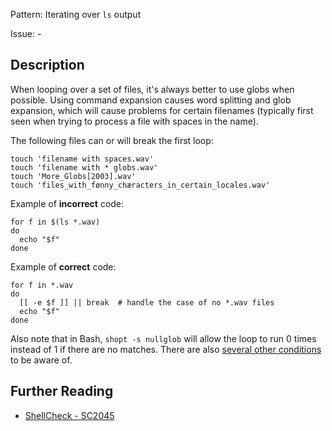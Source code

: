 Pattern: Iterating over `ls` output

Issue: -

## Description

When looping over a set of files, it's always better to use globs when possible. Using command expansion causes word splitting and glob expansion, which will cause problems for certain filenames (typically first seen when trying to process a file with spaces in the name).

The following files can or will break the first loop:

    touch 'filename with spaces.wav'
    touch 'filename with * globs.wav'
    touch 'More_Globs[2003].wav'
    touch 'files_with_fønny_chæracters_in_certain_locales.wav'

Example of **incorrect** code:

    for f in $(ls *.wav)
    do
      echo "$f"
    done

Example of **correct** code:

    for f in *.wav
    do
      [[ -e $f ]] || break  # handle the case of no *.wav files
      echo "$f"
    done

Also note that in Bash, `shopt -s nullglob` will allow the loop to run 0 times instead of 1 if there are no matches. There are also [several other conditions](http://mywiki.wooledge.org/BashPitfalls#for_i_in_.24.28ls_.2A.mp3.29) to be aware of.

## Further Reading

* [ShellCheck - SC2045](https://github.com/koalaman/shellcheck/wiki/SC2045)
